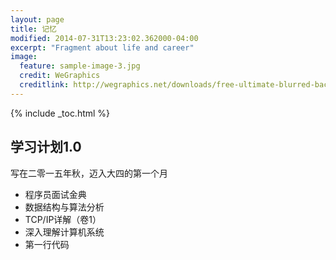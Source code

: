 ```yaml
---
layout: page
title: 记忆
modified: 2014-07-31T13:23:02.362000-04:00
excerpt: "Fragment about life and career"
image:
  feature: sample-image-3.jpg
  credit: WeGraphics
  creditlink: http://wegraphics.net/downloads/free-ultimate-blurred-background-pack/
---
```


{% include _toc.html %}



## 学习计划1.0


写在二零一五年秋，迈入大四的第一个月

* 程序员面试金典
* 数据结构与算法分析
* TCP/IP详解（卷1）
* 深入理解计算机系统
* 第一行代码







